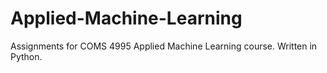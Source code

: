 # Applied-Machine-Learning
Assignments for COMS 4995 Applied Machine Learning course. Written in Python.
